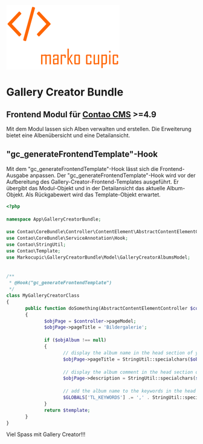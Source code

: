 ![Logo](https://github.com/markocupic/markocupic/blob/main/logo.png)

# Gallery Creator Bundle

## Frontend Modul für [Contao CMS](https://www.contao.org) >=4.9

Mit dem Modul lassen sich Alben verwalten und erstellen. Die Erweiterung bietet eine Albenübersicht und eine Detailansicht.

## "gc_generateFrontendTemplate"-Hook
Mit dem "gc_generateFrontendTemplate"-Hook lässt sich die Frontend-Ausgabe anpassen.
Der "gc_generateFrontendTemplate"-Hook wird vor der Aufbereitung des Gallery-Creator-Frontend-Templates ausgeführt. Er übergibt das Modul-Objekt und in der Detailansicht das aktuelle Album-Objekt. Als Rückgabewert wird das Template-Objekt erwartet.


```php
<?php

namespace App\GalleryCreatorBundle;

use Contao\CoreBundle\Controller\ContentElement\AbstractContentElementController;
use Contao\CoreBundle\ServiceAnnotation\Hook;
use Contao\StringUtil;
use Contao\Template;
use Markocupic\GalleryCreatorBundle\Model\GalleryCreatorAlbumsModel;


/**
 * @Hook("gc_generateFrontendTemplate")
 */
class MyGalleryCreatorClass
{
       public function doSomething(AbstractContentElementController $controller, Template $template, ?GalleryCreatorAlbumsModel $objAlbum=null): Template
       {
              $objPage = $controller->pageModel;
              $objPage->pageTitle = 'Bildergalerie';

              if ($objAlbum !== null)
              {
                     // display the album name in the head section of your page (title tag)
                     $objPage->pageTitle = StringUtil::specialchars($objAlbum->name);

                     // display the album comment in the head section of your page (description tag)
                     $objPage->description = StringUtil::specialchars(strip_tags($objAlbum->comment));

                     // add the album name to the keywords in the head section of your page (keywords tag)
                     $GLOBALS['TL_KEYWORDS'] .= ',' . StringUtil::specialchars($objAlbum->name) . ',' . StringUtil::specialchars($objAlbum->event_location);
              }
              return $template;
       }
}
```


Viel Spass mit Gallery Creator!!!

